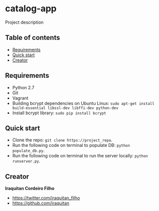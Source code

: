 # catalog-app
Project description

## Table of contents
* [Requirements](#requirements)
* [Quick start](#quick-start)
* [Creator](#creator)

## Requirements
* Python 2.7
* Git
* Vagrant
* Building bcrypt dependencies on Ubuntu Linux: `sudo apt-get install build-essential libssl-dev libffi-dev python-dev`
* Install bcrypt library: `sudo pip install bcrypt`

## Quick start 
* Clone the repo: `git clone https://project_repo`.
* Run the following code on terminal to populate DB: `python populate_db.py`.
* Run the following code on terminal to run the server locally: `python runserver.py`.

## Creator
**Iraquitan Cordeiro Filho**

* <https://twitter.com/iraquitan_filho>
* <https://github.com/iraquitan>